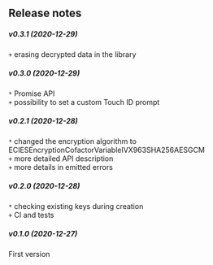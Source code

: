 Release notes
-------------
##### v0.3.1 (2020-12-29)
`+` erasing decrypted data in the library  

##### v0.3.0 (2020-12-29)
`*` Promise API  
`+` possibility to set a custom Touch ID prompt  

##### v0.2.1 (2020-12-28)
`*` changed the encryption algorithm to ECIESEncryptionCofactorVariableIVX963SHA256AESGCM  
`+` more detailed API description  
`+` more details in emitted errors  

##### v0.2.0 (2020-12-28)
`*` checking existing keys during creation  
`+` CI and tests  

##### v0.1.0 (2020-12-27)
First version  
